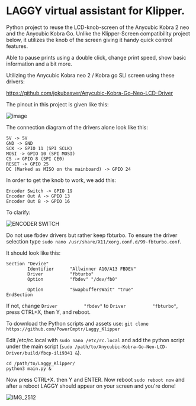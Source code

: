 # LAGGY virtual assistant for Klipper.
Python project to reuse the LCD-knob-screen of the Anycubic Kobra 2 neo and the Anycubic Kobra Go. Unlike the Klipper-Screen compatibility project below, it utilizes the knob of the screen giving it handy quick control features. 

Able to pause prints using a double click, change print speed, show basic information and a bit more.

Utilizing the Anycubic Kobra neo 2 / Kobra go SLI screen using these drivers:

https://github.com/jokubasver/Anycubic-Kobra-Go-Neo-LCD-Driver

The pinout in this project is given like this:

![image](https://github.com/user-attachments/assets/c71006e6-febe-4f51-8ced-cfdab8ce61fc)

The connection diagram of the drivers alone look like this:

```
5V -> 5V
GND -> GND
SCK -> GPIO 11 (SPI SCLK)
MOSI -> GPIO 10 (SPI MOSI)
CS -> GPIO 8 (SPI CE0)
RESET -> GPIO 25
DC (Marked as MISO on the mainboard) -> GPIO 24
```
In order to get the knob to work, we add this:
```
Encoder Switch -> GPIO 19
Encoder Out A -> GPIO 13
Encoder Out B -> GPIO 16
```

To clarify:

![ENCODER SWITCH](https://github.com/user-attachments/assets/19e1f957-c963-4801-a5e5-a8da31371905)

Do not use fbdev drivers but rather keep fbturbo. To ensure the driver selection type ```sudo nano /usr/share/X11/xorg.conf.d/99-fbturbo.conf```.

It should look like this:
```
Section "Device"
        Identifier      "Allwinner A10/A13 FBDEV"
        Driver          "fbturbo"
        Option          "fbdev" "/dev/fb0"

        Option          "SwapbuffersWait" "true"
EndSection
```
If not, change ```Driver          "fbdev"``` to ```Driver          "fbturbo"```, press CTRL+X, then Y, and reboot.

To download the Python scripts and assets use:
```git clone https://github.com/PowerCmptr/Laggy_Klipper```

Edit /etc/rc.local with ```sudo nano /etc/rc.local``` and add the python script under the main script (```sudo /path/to/Anycubic-Kobra-Go-Neo-LCD-Driver/build/fbcp-ili9341 &```). 
```
cd /path/to/Laggy_Klipper/
python3 main.py &
```
Now press CTRL+X. then Y and ENTER. Now reboot ```sudo reboot now``` and after a reboot LAGGY should appear on your screen and you're done!

![IMG_2512](https://github.com/user-attachments/assets/bfc56d29-5f18-4a56-b0da-eed078de4e18)
